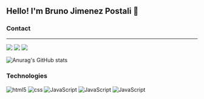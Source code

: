 ## Hello! I'm Bruno Jimenez Postali 👊

### Contact
<hr>
<div>
<a href = "mailto:bruno.postali@gmail.com"><img src="https://img.shields.io/badge/Gmail-D14836?style=for-the-badge&logo=gmail&logoColor=white" target="_blank"></a>
<a href="https://instagram.com/brunopostali" target="_blank"><img src="https://img.shields.io/badge/-Instagram-%23E4405F?style=for-the-badge&logo=instagram&logoColor=white" target="_blank"></a>
<a href="https://www.linkedin.com/in/bruno-jimenez-postali-500757223" target="_blank"><img src="https://img.shields.io/badge/-LinkedIn-%230077B5?style=for-the-badge&logo=linkedin&logoColor=white" target="_blank"></a>
</div>

![Anurag's GitHub stats](https://github-readme-stats.vercel.app/api?username=brujim&show_icons=true&theme=dracula)

### Technologies

<img align="center" alt="html5" src="https://img.shields.io/badge/HTML-239120?style=for-the-badge&logo=html5&logoColor=white">
<img align="center" alt="css" src="https://img.shields.io/badge/CSS3-1572B6?style=for-the-badge&logo=css3&logoColor=white">
<img align="center" alt="JavaScript" src="https://img.shields.io/badge/JavaScript-F7DF1E?style=for-the-badge&logo=javascript&logoColor=black">
<img align="center" alt="JavaScript" src="https://img.shields.io/badge/React_Native-20232A?style=for-the-badge&logo=react&logoColor=61DAFB">
<img align="center" alt="JavaScript" src="https://img.shields.io/badge/SQLite-07405E?style=for-the-badge&logo=sqlite&logoColor=white">


